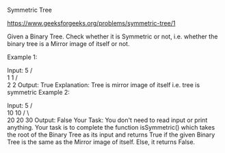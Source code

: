 Symmetric Tree

https://www.geeksforgeeks.org/problems/symmetric-tree/1

Given a Binary Tree. Check whether it is Symmetric or not, i.e. whether the binary tree is a Mirror image of itself or not.

Example 1:

Input:
         5
       /   \
      1     1
     /       \
    2         2
Output: 
True
Explanation: 
Tree is mirror image of itself i.e. tree is symmetric
Example 2:

Input:
         5
       /   \
      10     10
     /  \     \
    20  20     30
Output: 
False
Your Task:
You don't need to read input or print anything. Your task is to complete the function isSymmetric() which takes the root of the Binary Tree as its input and returns True if the given Binary Tree is the same as the Mirror image of itself. Else, it returns False.
